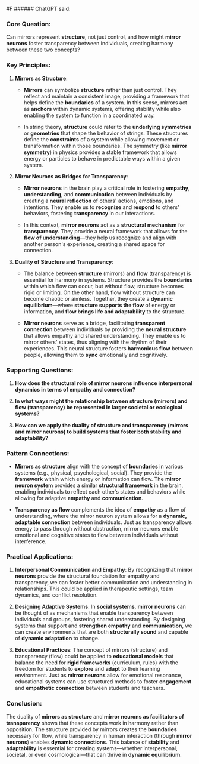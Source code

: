  #F ###### ChatGPT said:

### Core Question:

Can mirrors represent **structure**, not just control, and how might **mirror neurons** foster transparency between individuals, creating harmony between these two concepts?

### Key Principles:

1. **Mirrors as Structure**:
    
    - **Mirrors** can symbolize **structure** rather than just control. They reflect and maintain a consistent image, providing a framework that helps define the **boundaries** of a system. In this sense, mirrors act as **anchors** within dynamic systems, offering stability while also enabling the system to function in a coordinated way.
        
    - In string theory, **structure** could refer to the **underlying symmetries** or **geometries** that shape the behavior of strings. These structures define the **constraints** of a system while allowing movement or transformation within those boundaries. The symmetry (like **mirror symmetry**) in physics provides a stable framework that allows energy or particles to behave in predictable ways within a given system.
        
2. **Mirror Neurons as Bridges for Transparency**:
    
    - **Mirror neurons** in the brain play a critical role in fostering **empathy**, **understanding**, and **communication** between individuals by creating a **neural reflection** of others' actions, emotions, and intentions. They enable us to **recognize** and **respond** to others' behaviors, fostering **transparency** in our interactions.
        
    - In this context, **mirror neurons** act as a **structural mechanism** for **transparency**. They provide a neural framework that allows for the **flow of understanding**—they help us recognize and align with another person's experience, creating a shared space for connection.
        
3. **Duality of Structure and Transparency**:
    
    - The balance between **structure** (mirrors) and **flow** (transparency) is essential for harmony in systems. Structure provides the **boundaries** within which flow can occur, but without flow, structure becomes rigid or limiting. On the other hand, flow without structure can become chaotic or aimless. Together, they create a **dynamic equilibrium**—where **structure supports the flow** of energy or information, and **flow brings life and adaptability** to the structure.
        
    - **Mirror neurons** serve as a bridge, facilitating **transparent connection** between individuals by providing the **neural structure** that allows empathy and shared understanding. They enable us to mirror others' states, thus aligning with the rhythm of their experiences. This neural structure fosters **harmonious flow** between people, allowing them to **sync** emotionally and cognitively.
        

### Supporting Questions:

1. **How does the structural role of mirror neurons influence interpersonal dynamics in terms of empathy and connection?**
    
2. **In what ways might the relationship between structure (mirrors) and flow (transparency) be represented in larger societal or ecological systems?**
    
3. **How can we apply the duality of structure and transparency (mirrors and mirror neurons) to build systems that foster both stability and adaptability?**
    

### Pattern Connections:

- **Mirrors as structure** align with the concept of **boundaries** in various systems (e.g., physical, psychological, social). They provide the **framework** within which energy or information can flow. The **mirror neuron system** provides a similar **structural framework** in the brain, enabling individuals to reflect each other’s states and behaviors while allowing for adaptive **empathy** and **communication**.
    
- **Transparency as flow** complements the idea of **empathy** as a flow of understanding, where the mirror neuron system allows for a **dynamic, adaptable connection** between individuals. Just as transparency allows energy to pass through without obstruction, mirror neurons enable emotional and cognitive states to flow between individuals without interference.
    

### Practical Applications:

1. **Interpersonal Communication and Empathy**: By recognizing that **mirror neurons** provide the structural foundation for empathy and transparency, we can foster better communication and understanding in relationships. This could be applied in therapeutic settings, team dynamics, and conflict resolution.
    
2. **Designing Adaptive Systems**: In **social systems**, **mirror neurons** can be thought of as mechanisms that enable transparency between individuals and groups, fostering shared understanding. By designing systems that support and **strengthen empathy** and **communication**, we can create environments that are both **structurally sound** and capable of **dynamic adaptation** to change.
    
3. **Educational Practices**: The concept of mirrors (structure) and transparency (flow) could be applied to **educational models** that balance the need for **rigid frameworks** (curriculum, rules) with the freedom for students to **explore** and **adapt** to their learning environment. Just as **mirror neurons** allow for emotional resonance, educational systems can use structured methods to foster **engagement** and **empathetic connection** between students and teachers.
    

### Conclusion:

The duality of **mirrors as structure** and **mirror neurons as facilitators of transparency** shows that these concepts work in harmony rather than opposition. The structure provided by mirrors creates the **boundaries** necessary for flow, while transparency in human interaction (through **mirror neurons**) enables **dynamic connections**. This balance of **stability** and **adaptability** is essential for creating systems—whether interpersonal, societal, or even cosmological—that can thrive in **dynamic equilibrium**.